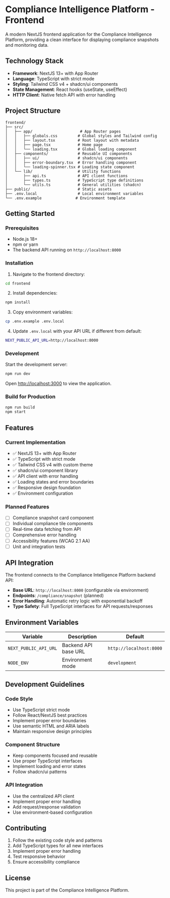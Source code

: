 # Compliance Intelligence Platform - Frontend

A modern NextJS frontend application for the Compliance Intelligence Platform, providing a clean interface for displaying compliance snapshots and monitoring data.

## Technology Stack

- **Framework**: NextJS 13+ with App Router
- **Language**: TypeScript with strict mode
- **Styling**: Tailwind CSS v4 + shadcn/ui components
- **State Management**: React hooks (useState, useEffect)
- **HTTP Client**: Native fetch API with error handling

## Project Structure

```
frontend/
├── src/
│   ├── app/                     # App Router pages
│   │   ├── globals.css         # Global styles and Tailwind config
│   │   ├── layout.tsx          # Root layout with metadata
│   │   ├── page.tsx            # Home page
│   │   └── loading.tsx         # Global loading component
│   ├── components/             # Reusable UI components
│   │   ├── ui/                 # shadcn/ui components
│   │   ├── error-boundary.tsx  # Error handling component
│   │   └── loading-spinner.tsx # Loading state component
│   └── lib/                    # Utility functions
│       ├── api.ts              # API client functions
│       ├── types.ts            # TypeScript type definitions
│       └── utils.ts            # General utilities (shadcn)
├── public/                     # Static assets
├── .env.local                  # Local environment variables
└── .env.example               # Environment template
```

## Getting Started

### Prerequisites

- Node.js 18+ 
- npm or yarn
- The backend API running on `http://localhost:8000`

### Installation

1. Navigate to the frontend directory:
```bash
cd frontend
```

2. Install dependencies:
```bash
npm install
```

3. Copy environment variables:
```bash
cp .env.example .env.local
```

4. Update `.env.local` with your API URL if different from default:
```bash
NEXT_PUBLIC_API_URL=http://localhost:8000
```

### Development

Start the development server:
```bash
npm run dev
```

Open [http://localhost:3000](http://localhost:3000) to view the application.

### Build for Production

```bash
npm run build
npm start
```

## Features

### Current Implementation

- ✅ NextJS 13+ with App Router
- ✅ TypeScript with strict mode
- ✅ Tailwind CSS v4 with custom theme
- ✅ shadcn/ui component library
- ✅ API client with error handling
- ✅ Loading states and error boundaries
- ✅ Responsive design foundation
- ✅ Environment configuration

### Planned Features

- [ ] Compliance snapshot card component
- [ ] Individual compliance tile components
- [ ] Real-time data fetching from API
- [ ] Comprehensive error handling
- [ ] Accessibility features (WCAG 2.1 AA)
- [ ] Unit and integration tests

## API Integration

The frontend connects to the Compliance Intelligence Platform backend API:

- **Base URL**: `http://localhost:8000` (configurable via environment)
- **Endpoints**: `/compliance/snapshot` (planned)
- **Error Handling**: Automatic retry logic with exponential backoff
- **Type Safety**: Full TypeScript interfaces for API requests/responses

## Environment Variables

| Variable | Description | Default |
|----------|-------------|---------|
| `NEXT_PUBLIC_API_URL` | Backend API base URL | `http://localhost:8000` |
| `NODE_ENV` | Environment mode | `development` |

## Development Guidelines

### Code Style
- Use TypeScript strict mode
- Follow React/NextJS best practices
- Implement proper error boundaries
- Use semantic HTML and ARIA labels
- Maintain responsive design principles

### Component Structure
- Keep components focused and reusable
- Use proper TypeScript interfaces
- Implement loading and error states
- Follow shadcn/ui patterns

### API Integration
- Use the centralized API client
- Implement proper error handling
- Add request/response validation
- Use environment-based configuration

## Contributing

1. Follow the existing code style and patterns
2. Add TypeScript types for all new interfaces
3. Implement proper error handling
4. Test responsive behavior
5. Ensure accessibility compliance

## License

This project is part of the Compliance Intelligence Platform.
